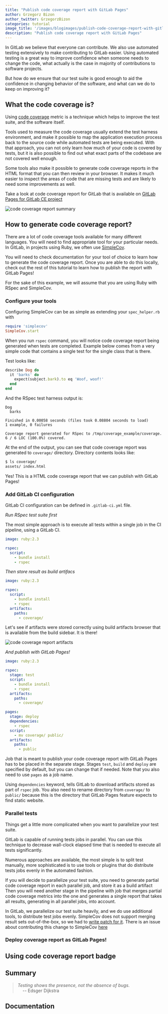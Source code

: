 ```yaml
---
title: "Publish code coverage report with GitLab Pages"
author: Grzegorz Bizon
author_twitter: GrzegorzBizon
categories: tutorial
image_title: '/images/blogimages/publish-code-coverage-report-with-gitlab-pages/code-coverage-report-stats.png'
description: "Publish code coverage report with GitLab Pages"
---
```


In GitLab we believe that everyone can contribute. We also use automated
testing extensively to make contributing to GitLab easier. Using automated
testing is a great way to improve confidence when someone needs to change
the code, what actually is the case in majority of contributions to
software projects.

But how do we ensure that our test suite is good enough to aid the confidence
in changing behavior of the software, and what can we do to keep on improving it?

## What the code coverage is?

Using [code coverage](https://en.wikipedia.org/wiki/Code_coverage) metric is a
technique which helps to improve the test suite, and the software itself.

Tools used to measure the code coverage usually extend the test harness
environment, and make it possible to map the application execution process
back to the source code while automated tests are being executed. With that
approach, you can not only learn how much of your code is covered by tests,
but it is also possible to find out what exact parts of the codebase are not
covered well enough.

Some tools also make it possible to generate code coverage reports in the HTML
format that you can then review in your browser. It makes it  much easier to
inspect the areas of code that are missing tests and are likely to need some
improvements as well.

Take a look at code coverage report for GitLab that is available
on [GitLab Pages for GitLab CE project](http://gitlab-org.gitlab.io/gitlab-ce/coverage-ruby/)

![code coverage report summary](images/blogimages/publish-code-coverage-report-with-gitlab-pages/code-coverage-report-file-summary.png)

## How to generate code coverage report?

There are a lot of code coverage tools available for many different languages.
You will need to find appropriate tool for your particular needs. In GitLab,
in projects using Ruby, we often use [SimpleCov](https://github.com/colszowka/simplecov).

You will need to check documentation for your tool of choice to learn how to
generate the code coverage report. Once you are able to do this locally,
check out the rest of this tutorial to learn how to publish the report with
GitLab Pages!

For the sake of this example, we will assume that you are using Ruby with RSpec
and SimpleCov.

### Configure your tools

Configuring SimpleCov can be as simple as extending your `spec_helper.rb` with

```ruby
require 'simplecov'
SimpleCov.start
```

When you run `rspec` command, you will notice code coverage report being
generated when tests are completed. Example below comes from a very simple
code that contains a single test for the single class that is there.

Test looks like:

```ruby
describe Dog do
  it 'barks' do
    expect(subject.bark).to eq 'Woof, woof!'
  end
end
```

And the RSpec test harness output is:

```text
Dog
  barks

Finished in 0.00058 seconds (files took 0.08804 seconds to load)
1 example, 0 failures

Coverage report generated for RSpec to /tmp/coverage_example/coverage. 6 / 6 LOC (100.0%) covered.
```

At the end of the output, you can see that code coverage report was generated
to `coverage/` directory. Directory contents looks like:

```bash
$ ls coverage/
assets/ index.html
```

Yes! This is a HTML code coverage report that we can publish with GitLab Pages!

### Add GitLab CI configuration

GitLab CI configuration can be defined in `.gitlab-ci.yml` file.

<i class="fa fa-info-circle" style="color:rgb(107,79,187); font-size:.85em" aria-hidden="true"></i>
_Run RSpec test suite first_

The most simple approach is to execute all tests within a single job in the
CI pipeline, using a GitLab CI.

```yaml
image: ruby:2.3

rspec:
  script:
    - bundle install
    - rspec
```

<i class="fa fa-info-circle" style="color:rgb(107,79,187); font-size:.85em" aria-hidden="true"></i>
_Then store result as build artifacs_

```yaml
image: ruby:2.3

rspec:
  script:
    - bundle install
    - rspec
  artifacts:
    paths:
      - coverage/
```

Let's see if artifacts were stored correctly using build artifacts browser
that is available from the build sidebar. It is there!

![code coverage report artifacts](images/blogimages/publish-code-coverage-report-with-gitlab-pages/coverage-report-artifacts-browser.png)

<i class="fa fa-info-circle" style="color:rgb(107,79,187); font-size:.85em" aria-hidden="true"></i>
_And publish with GitLab Pages!_

```yaml
image: ruby:2.3

rspec:
  stage: test
  script:
    - bundle install
    - rspec
  artifacts:
    paths:
      - coverage/

pages:
  stage: deploy
  dependencies:
    - rspec
  script:
    - mv coverage/ public/
  artifacts:
    paths:
      - public
```

Job that is meant to publish your code coverage report with GitLab Pages has
to be placed in the separate stage. Stages `test`, `build` and `deploy` are
specified by default, but you can change that if needed. Note that you also
need to use `pages` as a job name.

Using `dependencies` keyword, tells GitLab to download artifacts stored as part
of `rspec` job. You also need to rename directory from `coverage/` to `public/`
because this is the directory that GitLab Pages feature expects to find static
website.

### Parallel tests

Things get a little more complicated when you want to parallelize your test
suite.

GitLab is capable of running tests jobs in parallel. You can use this technique
to decrease wall-clock elapsed time that is needed to execute all tests
significantly.

Numerous approaches are available, the most simple is to split test manually,
more sophisticated is to use tools or plugins that do distribute tests jobs
evenly in the automated fashion.

If you will decide to parallelize your test suite, you need to generate partial
code coverage report in each parallel job, and store it as a build artifact
Then you will need another stage in the pipeline with job that merges partial
code coverage metrics into the one and generates a single report that takes all
results, generating in all parallel jobs, into account.

In GitLab, we parallelize our test suite heavily, and we do use additional
tools, to distribute test jobs evenly. SimpleCov does not support merging
result sets out-of-the-box, so we had to [write patch for it](https://gitlab.com/gitlab-org/gitlab-ce/blob/master/scripts/merge-simplecov).
There is an issue about contributing this change to SimpleCov [here](https://gitlab.com/gitlab-org/gitlab-ce/issues/23717)

### Deploy coverage report as GitLab Pages!

## Using code coverage report badge

## Summary

> _Testing shows the presence, not the absence of bugs._<br />
> &nbsp; &nbsp; -- Edsger Dijkstra

## Documentation
